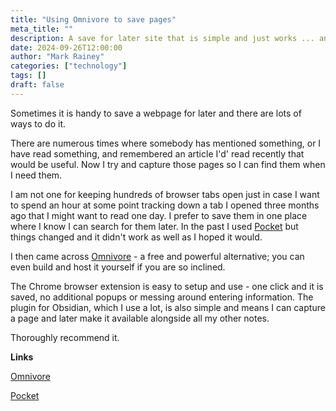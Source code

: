 ```yaml
---
title: "Using Omnivore to save pages"
meta_title: ""
description: A save for later site that is simple and just works ... and it's free
date: 2024-09-26T12:00:00
author: "Mark Rainey"
categories: ["technology"]
tags: []
draft: false
---
```


Sometimes it is handy to save a webpage for later and there are lots of ways to do it.


There are numerous times where somebody has mentioned something, or I have read something, and remembered an article I'd' read recently that would be useful. Now I try and capture those pages so I can find them when I need them.

I am not one for keeping hundreds of browser tabs open just in case I want to spend an hour at some point tracking down a tab I opened three months ago that I might want to read one day. I prefer to save them in one place where I know I can search for them later. In the past I used [Pocket](getpocket.com) but things changed and it didn't work as well as I hoped it would. 

I then came across [Omnivore](omnivore.app) - a free and powerful alternative; you can even build and host it yourself if you are so inclined.

The Chrome browser extension is easy to setup and use - one click and it is saved, no additional popups or messing around entering information. The plugin for Obsidian, which I use a lot, is also simple and means I can capture a page and later make it available alongside all my other notes.

Thoroughly recommend it.

__Links__

[Omnivore](omnivore.app)

[Pocket](getpocket.com)
